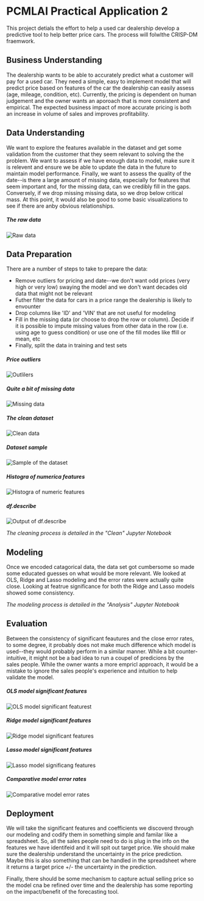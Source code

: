 # PCMLAI Practical Application 2
This project detials the effort to help a used car dealership develop a predictive tool to help better price cars.  The process will folwlthe CRISP-DM fraemwork.

## Business Understanding
The dealership wants to be able to accurately predict what a customer will pay for a used car. They need a simple, easy to implement model that will predict price based on features of the car the dealership can easily assess (age, mileage, condition, etc). Currently, the pricing is dependent on human judgement and the owner wants an aporoach that is more consistent and empirical. The expected business impact of more accurate pricing is both an increase in volume of sales and improves profitability.

## Data Understanding
We want to explore the features available in the dataset and get some validation from the customer that they seem relevant to solving the the problem.
We want to assess if we have enough data to model, make sure it is relevent and ensure we be able to update the data in the future to maintain model performance.
Finally, we want to assess the quality of the date--is there a large amount of missing data, especially for features that seem important and, for the missing data, can we credibly fill in the gaps. Conversely, if we drop missing missing data, so we drop below critical mass.
At this point, it would also be good to some basic visualizations to see if there are anby obvious relationships.

##### The raw data
![Raw data](https://github.com/omarsultan/PracticalApp_2/blob/main/images/raw-data.png)

## Data Preparation
There are a number of steps to take to prepare the data:
- Remove outliers for pricing and date--we don't want odd prices (very high or very low) swaying the model and we don't want decades old data that might not be relevant
- Futher filter the data for cars in a price range the dealership is likely to envounter
- Drop columns like 'ID' and 'VIN' that are not useful for modeling
- Fill in the missing data (or choose to drop the row or column). Decide if it is possible to impute missing values from other data in the row (i.e. using age to guess condition) or use one of the fill modes like ffill or mean, etc
- Finally, split the data in training and test sets

##### Price outliers
![Outlilers](https://github.com/omarsultan/PracticalApp_2/blob/main/images/outliers.png)

##### Quite a bit of missing data
![Missing data](https://github.com/omarsultan/PracticalApp_2/blob/main/images/missing.png)

##### The clean dataset
![Clean data](https://github.com/omarsultan/PracticalApp_2/blob/main/images/clean.png)

##### Dataset sample
![Sample of the dataset](https://github.com/omarsultan/PracticalApp_2/blob/main/images/sample.png)

##### Histogra of numerica features
![Histogra of numeric features](https://github.com/omarsultan/PracticalApp_2/blob/main/images/hist.png)

##### df.describe
![Output of df.describe](https://github.com/omarsultan/PracticalApp_2/blob/main/images/describe.png)

*The cleaning process is detailed in the "Clean" Jupyter Notebook*

## Modeling
Once we encoded catagorical data, the data set got cumbersome so made some educated guesses on what would be more relevant. We looked at OLS, Ridge and Lasso modeling and the error rates were actually quite close.  Looking at featrue significance for both the Ridge and Lasso models showed some consistency. 

*The modeling process is detailed in the "Analysis" Jupyter Notebook*

## Evaluation
Between the consistency of significant feautures and the close error rates, to some degree, it probably does not make much difference which model is used--they would probably perform in a similar manner. While a bit counter-intuitive, it might not be a bad idea to run a coupel of predicions by the sales people. While the owner wants a more empricl approach, it would be a mistake to ignore the sales people's experience and intuition to help validate the model.

##### OLS model significant features
![OLS model significant featurest](https://github.com/omarsultan/PracticalApp_2/blob/main/images/ols.png)

##### Ridge model significant features
![Ridge model significant features](https://github.com/omarsultan/PracticalApp_2/blob/main/images/ridge.png)

##### Lasso model significant features
![Lasso model significang features](https://github.com/omarsultan/PracticalApp_2/blob/main/images/lasso.png)

##### Comparative model error rates
![Comparative model error rates](https://github.com/omarsultan/PracticalApp_2/blob/main/images/error.png)


## Deployment
We will take the significant features and coefficients we discoverd through our modeling and codify them in something simple and familar like a spreadsheet. So, all the sales people need to do is plug in the info on the features we have identifeid and it will spit out target price. We should make sure the dealership understand the uncertainty in the price prediction. Maybe this is also something that can be handled in the spreadsheet where it returns a target price +/- the uncertainty in the prediction.

Finally, there should be some mechanism to capture actual selling price so the model cna be refined over time and the dealership has some reporting on the impact/benefit of the forecasting tool.


